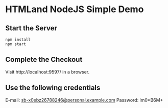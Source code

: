 # HTMLand NodeJS Simple Demo

## Start the Server

```
npm install
npm start
```

## Complete the Checkout

Visit http://localhost:9597/ in a browser.

## Use the following credentials
E-mail: sb-x0ebz26788246@personal.example.com
Password: lm0*B6M+
